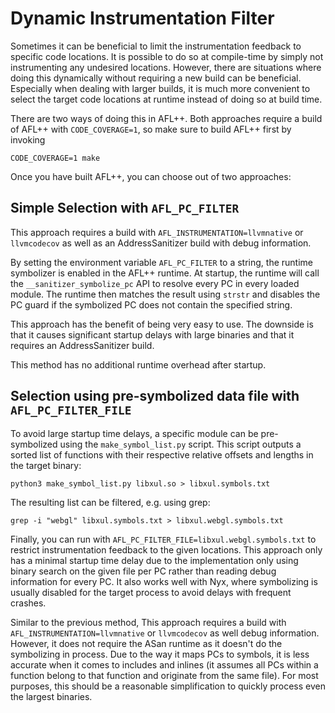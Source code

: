 # Dynamic Instrumentation Filter

Sometimes it can be beneficial to limit the instrumentation feedback to
specific code locations. It is possible to do so at compile-time by simply
not instrumenting any undesired locations. However, there are situations
where doing this dynamically without requiring a new build can be beneficial.
Especially when dealing with larger builds, it is much more convenient to
select the target code locations at runtime instead of doing so at build time.

There are two ways of doing this in AFL++. Both approaches require a build of
AFL++ with `CODE_COVERAGE=1`, so make sure to build AFL++ first by invoking

`CODE_COVERAGE=1 make`

Once you have built AFL++, you can choose out of two approaches:

## Simple Selection with `AFL_PC_FILTER`

This approach requires a build with `AFL_INSTRUMENTATION=llvmnative` or
`llvmcodecov` as well as an AddressSanitizer build with debug information.

By setting the environment variable `AFL_PC_FILTER` to a string, the runtime
symbolizer is enabled in the AFL++ runtime. At startup, the runtime will call
the `__sanitizer_symbolize_pc` API to resolve every PC in every loaded module.
The runtime then matches the result using `strstr` and disables the PC guard
if the symbolized PC does not contain the specified string.

This approach has the benefit of being very easy to use. The downside is that
it causes significant startup delays with large binaries and that it requires
an AddressSanitizer build.

This method has no additional runtime overhead after startup.

## Selection using pre-symbolized data file with `AFL_PC_FILTER_FILE`

To avoid large startup time delays, a specific module can be pre-symbolized
using the `make_symbol_list.py` script. This script outputs a sorted list of
functions with their respective relative offsets and lengths in the target
binary:

`python3 make_symbol_list.py libxul.so > libxul.symbols.txt`

The resulting list can be filtered, e.g. using grep:

`grep -i "webgl" libxul.symbols.txt > libxul.webgl.symbols.txt`

Finally, you can run with `AFL_PC_FILTER_FILE=libxul.webgl.symbols.txt` to
restrict instrumentation feedback to the given locations. This approach only
has a minimal startup time delay due to the implementation only using binary
search on the given file per PC rather than reading debug information for every
PC. It also works well with Nyx, where symbolizing is usually disabled for the
target process to avoid delays with frequent crashes.

Similar to the previous method, This approach requires a build with 
`AFL_INSTRUMENTATION=llvmnative` or `llvmcodecov` as well debug information.
However, it does not require the ASan runtime as it doesn't do the symbolizing
in process. Due to the way it maps PCs to symbols, it is less accurate when it
comes to includes and inlines (it assumes all PCs within a function belong to
that function and originate from the same file). For most purposes, this should
be a reasonable simplification to quickly process even the largest binaries.

